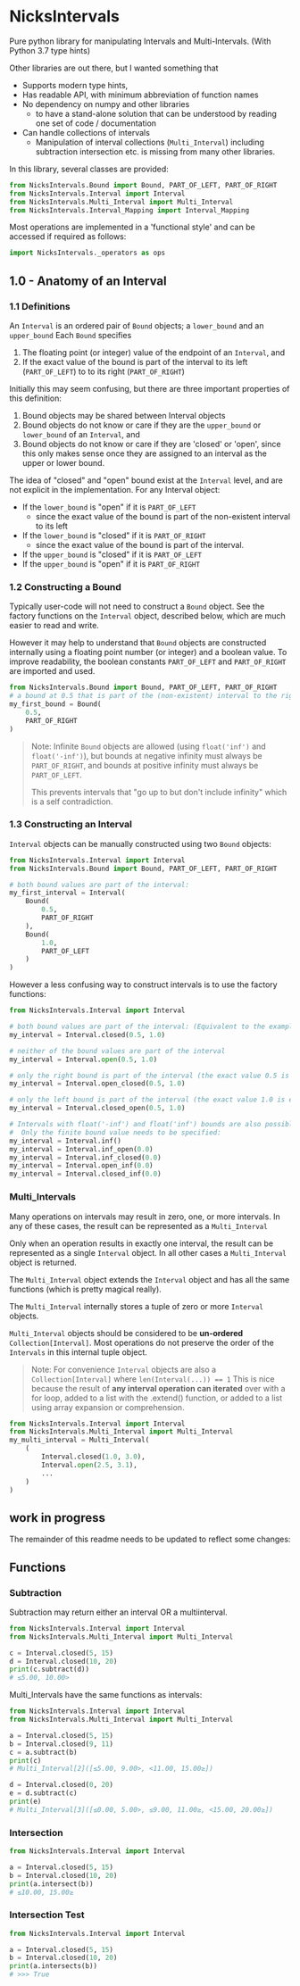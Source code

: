# NicksIntervals

Pure python library for manipulating Intervals and Multi-Intervals.
(With Python 3.7 type hints)

Other libraries are out there, but I wanted something that
 - Supports modern type hints,
 - Has readable API, with minimum abbreviation of function names
 - No dependency on numpy and other libraries
   - to have a stand-alone solution that can be understood by reading one set of code / documentation
 - Can handle collections of intervals
   - Manipulation of interval collections (`Multi_Interval`) including subtraction intersection etc. is missing from many other libraries.

In this library, several classes are provided:
```python
from NicksIntervals.Bound import Bound, PART_OF_LEFT, PART_OF_RIGHT
from NicksIntervals.Interval import Interval
from NicksIntervals.Multi_Interval import Multi_Interval
from NicksIntervals.Interval_Mapping import Interval_Mapping
```

Most operations are implemented in a 'functional style' and can be accessed if required as follows:
```python
import NicksIntervals._operators as ops
``` 


## 1.0 - Anatomy of an Interval

### 1.1 Definitions 

An `Interval` is an ordered pair of `Bound` objects; a `lower_bound` and an `upper_bound`
Each `Bound` specifies 
1. The floating point (or integer) value of the endpoint of an `Interval`, and
2. If the exact value of the bound is part of the interval to its left (`PART_OF_LEFT`) to to its right (`PART_OF_RIGHT`)

Initially this may seem confusing, but there are three important properties of this definition:
1. Bound objects may be shared between Interval objects
2. Bound objects do not know or care if they are the `upper_bound` or `lower_bound` of an `Interval`, and
3. Bound objects do not know or care if they are 'closed' or 'open', since this only makes sense once they are assigned to an interval as the upper or lower bound.

The idea of "closed" and "open" bound exist at the `Interval` level, and are
not explicit in the implementation.
For any Interval object:
 - If the `lower_bound` is "open" if it is   `PART_OF_LEFT` 
   - since the exact value of the bound is part of the non-existent interval to its left
 - If the `lower_bound` is "closed" if it is `PART_OF_RIGHT`
   - since the exact value of the bound is part of the interval.
 - If the `upper_bound` is "closed" if it is `PART_OF_LEFT`
 - If the `upper_bound` is "open" if it is   `PART_OF_RIGHT`


### 1.2 Constructing a Bound

Typically user-code will not need to construct a `Bound` object.
See the factory functions on the `Interval` object, described below,
which are much easier to read and write.

However it may help to understand that `Bound` objects 
are constructed internally using a floating point number (or integer) 
and a boolean value. To improve readability, the boolean constants 
`PART_OF_LEFT` and `PART_OF_RIGHT` are imported and used.

```python
from NicksIntervals.Bound import Bound, PART_OF_LEFT, PART_OF_RIGHT
# a bound at 0.5 that is part of the (non-existent) interval to the right
my_first_bound = Bound(
    0.5,
    PART_OF_RIGHT
)
```

>Note: Infinite `Bound` objects are allowed
>(using `float('inf')` and `float('-inf')`),
>but bounds at negative infinity must always be `PART_OF_RIGHT`,
>and bounds at positive infinity must always be `PART_OF_LEFT`.
>>
>This prevents intervals that "go up to but don't include infinity"
>which is a self contradiction.
 
### 1.3 Constructing an Interval
`Interval` objects can be manually constructed using two `Bound` objects:
```python
from NicksIntervals.Interval import Interval
from NicksIntervals.Bound import Bound, PART_OF_LEFT, PART_OF_RIGHT

# both bound values are part of the interval:
my_first_interval = Interval(
	Bound(
		0.5,
		PART_OF_RIGHT
	),
	Bound(
		1.0,
		PART_OF_LEFT
	)
)
```

However a less confusing way to construct intervals is to use the factory functions:

```python
from NicksIntervals.Interval import Interval

# both bound values are part of the interval: (Equivalent to the example above)
my_interval = Interval.closed(0.5, 1.0)

# neither of the bound values are part of the interval
my_interval = Interval.open(0.5, 1.0)

# only the right bound is part of the interval (the exact value 0.5 is excluded)
my_interval = Interval.open_closed(0.5, 1.0)

# only the left bound is part of the interval (the exact value 1.0 is excluded)
my_interval = Interval.closed_open(0.5, 1.0)

# Intervals with float('-inf') and float('inf') bounds are also possible this way.
#  Only the finite bound value needs to be specified:
my_interval = Interval.inf()
my_interval = Interval.inf_open(0.0)
my_interval = Interval.inf_closed(0.0)
my_interval = Interval.open_inf(0.0)
my_interval = Interval.closed_inf(0.0)
```

### Multi_Intervals

Many operations on intervals may result in zero, one, or more intervals.
In any of these cases, the result can be represented as a `Multi_Interval`

Only when an operation results in exactly one interval,
the result can be represented as a single `Interval` object.
In all other cases a `Multi_Interval` object is returned.

The `Multi_Interval` object extends the `Interval` object
and has all the same functions (which is pretty magical really).

The `Multi_Interval` internally stores a tuple of zero or more `Interval` objects.

`Multi_Interval` objects should be considered to be **un-ordered** `Collection[Interval]`.
Most operations do not preserve the order of the `Intervals` in this internal tuple object.

>Note: For convenience `Interval` objects are also a `Collection[Interval]` where `len(Interval(...)) == 1`
>This is nice because the result of **any interval operation can iterated** over with a for loop, added to a list with the .extend() function, or added to a list using array expansion or comprehension.

```python
from NicksIntervals.Interval import Interval
from NicksIntervals.Multi_Interval import Multi_Interval
my_multi_interval = Multi_Interval(
    (
        Interval.closed(1.0, 3.0),
        Interval.open(2.5, 3.1),
        ...
    )
)
```
## work in progress
The remainder of this readme needs to be updated to reflect some changes:

## Functions
### Subtraction
Subtraction may return either an interval OR a multiinterval.
```python
from NicksIntervals.Interval import Interval
from NicksIntervals.Multi_Interval import Multi_Interval

c = Interval.closed(5, 15)
d = Interval.closed(10, 20)
print(c.subtract(d))
# ≤5.00, 10.00>
```

Multi_Intervals have the same functions as intervals: 
```python
from NicksIntervals.Interval import Interval
from NicksIntervals.Multi_Interval import Multi_Interval

a = Interval.closed(5, 15)
b = Interval.closed(9, 11)
c = a.subtract(b)
print(c)
# Multi_Interval[2]([≤5.00, 9.00>, <11.00, 15.00≥])

d = Interval.closed(0, 20)
e = d.subtract(c)
print(e)
# Multi_Interval[3]([≤0.00, 5.00>, ≤9.00, 11.00≥, <15.00, 20.00≥])
```

### Intersection
```python
from NicksIntervals.Interval import Interval

a = Interval.closed(5, 15)
b = Interval.closed(10, 20)
print(a.intersect(b))
# ≤10.00, 15.00≥
```

### Intersection Test
```python
from NicksIntervals.Interval import Interval

a = Interval.closed(5, 15)
b = Interval.closed(10, 20)
print(a.intersects(b))
# >>> True
```
